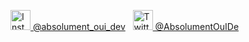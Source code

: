 <a href="https://link.infogare.fr/Instagram"><img src="https://static.cdninstagram.com/rsrc.php/v3/yR/r/lam-fZmwmvn.png" alt="Instagram" width="32" />&nbsp;@absolument_oui_dev</a>&nbsp;&nbsp;
<a href="https://link.infogare.fr/Twitter"><img src="https://about.twitter.com/etc/designs/about2-twitter/public/img/favicon-32x32.png" alt="Twitter" width="32" />&nbsp;@AbsolumentOuIDe</a>
